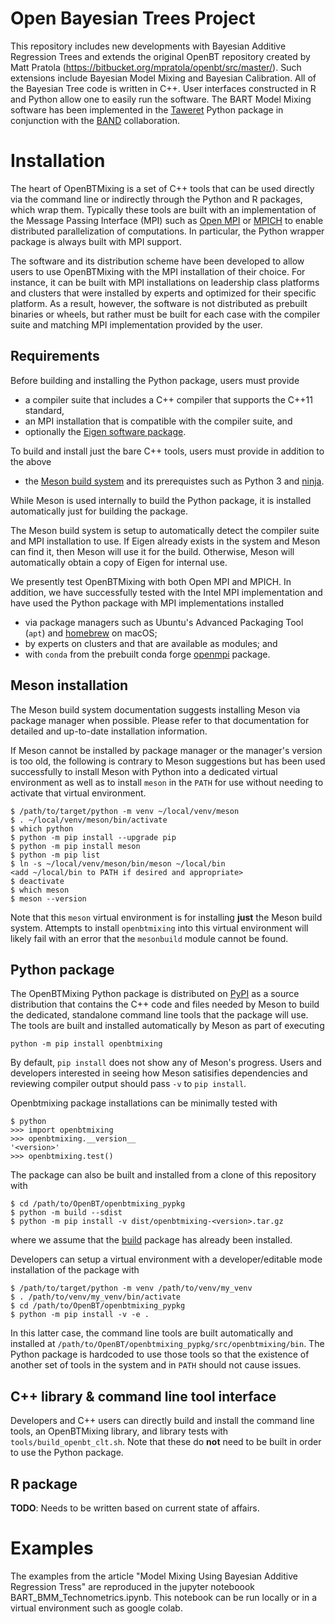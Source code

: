 # Open Bayesian Trees Project
This repository includes new developments with Bayesian Additive Regression Trees and extends the original OpenBT repository created by Matt Pratola (https://bitbucket.org/mpratola/openbt/src/master/).
Such extensions include Bayesian Model Mixing and Bayesian Calibration. 
All of the Bayesian Tree code is written in C++. User interfaces constructed in R and Python allow one to easily run the software.
The BART Model Mixing software has been implemented in the [Taweret](https://github.com/TaweretOrg/Taweret/tree/main) Python package in conjunction with the [BAND](https://bandframework.github.io/) collaboration.


# Installation
The heart of OpenBTMixing is a set of C++ tools that can be used directly via
the command line or indirectly through the Python and R packages, which wrap
them.  Typically these tools are built with an implementation of the Message
Passing Interface (MPI) such as [Open MPI](https://www.open-mpi.org) or
[MPICH](https://www.mpich.org) to enable distributed parallelization of
computations.  In particular, the Python wrapper package is always built with
MPI support.

The software and its distribution scheme have been developed to allow users to
use OpenBTMixing with the MPI installation of their choice.  For instance, it
can be built with MPI installations on leadership class platforms and clusters
that were installed by experts and optimized for their specific platform.  As a
result, however, the software is not distributed as prebuilt binaries or wheels,
but rather must be built for each case with the compiler suite and matching MPI
implementation provided by the user.

## Requirements
Before building and installing the Python package, users
must provide
* a compiler suite that includes a C++ compiler that supports the C++11
  standard,
* an MPI installation that is compatible with the compiler suite, and
* optionally the [Eigen software package](https://gitlab.com/libeigen/eigen).

To build and install just the bare C++ tools, users must provide in addition to
the above
* the [Meson build system](https://mesonbuild.com) and its prerequistes such as
  Python 3 and [ninja](https://ninja-build.org).

While Meson is used internally to build the Python package, it is installed
automatically just for building the package.

The Meson build system is setup to automatically detect the compiler suite and
MPI installation to use.  If Eigen already exists in the system and Meson can
find it, then Meson will use it for the build.  Otherwise, Meson will
automatically obtain a copy of Eigen for internal use.

We presently test OpenBTMixing with both Open MPI and MPICH.  In addition, we
have successfully tested with the Intel MPI implementation and have used the
Python package with MPI implementations installed
* via package managers such as Ubuntu's Advanced Packaging Tool (`apt`) and
  [homebrew](https://brew.sh) on macOS;
* by experts on clusters and that are available as modules; and
* with `conda` from the prebuilt conda forge
  [openmpi](https://anaconda.org/conda-forge/openmpi) package.

## Meson installation
The Meson build system documentation suggests installing Meson via package
manager when possible.  Please refer to that documentation for detailed and
up-to-date installation information.

If Meson cannot be installed by package manager or the manager's version is too
old, the following is contrary to Meson suggestions but has been used
successfully to install Meson with Python into a dedicated virtual environment
as well as to install `meson` in the `PATH` for use without needing to activate
that virtual environment.
```
$ /path/to/target/python -m venv ~/local/venv/meson
$ . ~/local/venv/meson/bin/activate
$ which python
$ python -m pip install --upgrade pip
$ python -m pip install meson
$ python -m pip list
$ ln -s ~/local/venv/meson/bin/meson ~/local/bin
<add ~/local/bin to PATH if desired and appropriate>
$ deactivate
$ which meson
$ meson --version
```
Note that this `meson` virtual environment is for installing **just** the Meson
build system.  Attempts to install `openbtmixing` into this virtual environment
will likely fail with an error that the `mesonbuild` module cannot be found.

## Python package
The OpenBTMixing Python package is distributed on
[PyPI](https://pypi.org/project/openbtmixing/) as a source distribution that
contains the C++ code and files needed by Meson to build the dedicated,
standalone command line tools that the package will use.  The tools are built
and installed automatically by Meson as part of executing
```
python -m pip install openbtmixing
```
By default, `pip install` does not show any of Meson's progress.  Users and
developers interested in seeing how Meson satisifies dependencies and reviewing
compiler output should pass `-v` to `pip install`.

Openbtmixing package installations can be minimally tested with
```
$ python
>>> import openbtmixing
>>> openbtmixing.__version__
'<version>'
>>> openbtmixing.test()
```

The package can also be built and installed from a clone of this repository with
```
$ cd /path/to/OpenBT/openbtmixing_pypkg
$ python -m build --sdist
$ python -m pip install -v dist/openbtmixing-<version>.tar.gz
```
where we assume that the [build](https://build.pypa.io/en/stable/index.html)
package has already been installed.

Developers can setup a virtual environment with a developer/editable mode
installation of the package with
```
$ /path/to/target/python -m venv /path/to/venv/my_venv
$ . /path/to/venv/my_venv/bin/activate
$ cd /path/to/OpenBT/openbtmixing_pypkg
$ python -m pip install -v -e .
```
In this latter case, the command line tools are built automatically and
installed at `/path/to/OpenBT/openbtmixing_pypkg/src/openbtmixing/bin`.  The
Python package is hardcoded to use those tools so that the existence of another
set of tools in the system and in `PATH` should not cause issues.

## C++ library & command line tool interface
Developers and C++ users can directly build and install the command line tools,
an OpenBTMixing library, and library tests with `tools/build_openbt_clt.sh`.
Note that these do **not** need to be built in order to use the Python package.

## R package
**TODO**: Needs to be written based on current state of affairs.

# Examples

The examples from the article "Model Mixing Using Bayesian Additive Regression Tress" are reproduced in the jupyter noteboook BART_BMM_Technometrics.ipynb. This notebook can be run locally or in a virtual environment such as google colab.
